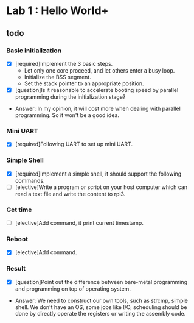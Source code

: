 # Lab 1 : Hello World+


## todo

### Basic initialization

- [x] [required]Implement the 3 basic steps.
  - Let only one core proceed, and let others enter a busy loop.
  - Initialize the BSS segment.
  - Set the stack pointer to an appropriate position.
- [x] [question]Is it reasonable to accelerate booting speed by parallel programming during the initialization stage?
- Answer: In my opinion, it will cost more when dealing with parallel programming. So it won't be a good idea.

### Mini UART
- [x] [required]Following UART to set up mini UART.

### Simple Shell

- [x] [required]Implement a simple shell, it should support the following commands.
- [ ] [elective]Write a program or script on your host computer which can read a text file and write the content to rpi3.

### Get time

- [ ] [elective]Add <timestamp> command, it print current timestamp.

### Reboot

- [x] [elective]Add <reboot> command.

### Result
- [x] [question]Point out the difference between bare-metal programming and programming on top of operating system.
- Answer: We need to construct our own tools, such as strcmp, simple shell. We don't have an OS, some jobs like I/O, scheduling should be done by directly operate the registers or writing the assembly code.